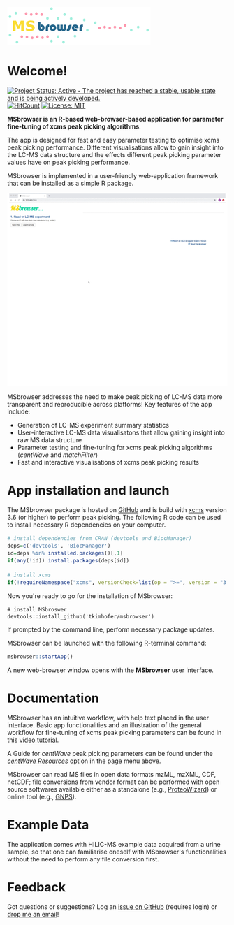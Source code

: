![](imgs/logo_upd.png)

# Welcome!
[![Project Status: Active - The project has reached a stable, usable state and is being actively developed.](http://www.repostatus.org/badges/latest/active.svg)](http://www.repostatus.org/#active)
[![HitCount](http://hits.dwyl.io/tkimhofer/msbrowser.svg)](http://hits.dwyl.io/tkimhofer/msbrowser)
[![License: MIT](https://img.shields.io/badge/License-MIT-yellow.svg)](https://opensource.org/licenses/MIT)


**MSbrowser is an R-based web-browser-based application for parameter fine-tuning of xcms peak picking algorithms**. 


The app is designed for fast and easy parameter testing to optimise xcms peak picking performance. Different visualisations allow to gain insight into the LC-MS data structure and the effects different peak picking parameter values have on peak picking performance. 

MSbrowser is implemented in a user-friendly web-application framework that can be installed as a simple R package.


![](imgs/msbrowserGIF1.gif)

MSbrowser addresses the need to make peak picking of LC-MS data more transparent and reproducible across platforms! Key features of the app include:

- Generation of LC-MS experiment summary statistics 
- User-interactive LC-MS data visualisatons that allow gaining insight into raw MS data structure
- Parameter testing and fine-tuning for xcms peak picking algorithms (*centWave* and *matchFilter*)
- Fast and interactive visualisations of xcms peak picking results


# App installation and launch

The MSbrowser package is hosted on [GitHub](https://github.com/) and is build with [xcms](https://bioconductor.org/packages/release/bioc/html/xcms.html/) version 3.6 (or higher) to perform peak picking. The following R code can be used to install necessary R dependencies on your computer.

```R
# install dependencies from CRAN (devtools and BiocManager)
deps=c('devtools', 'BiocManager')
id=deps %in% installed.packages()[,1]
if(any(!id)) install.packages(deps[id])

# install xcms
if(!requireNamespace("xcms", versionCheck=list(op = ">=", version = "3.6"), quietly = T)){BiocManager::install('xcms')}
```

Now you're ready to go for the installation of MSbrowser:
```
# install MSbroswer
devtools::install_github('tkimhofer/msbrowser')
```
If prompted by the command line, perform necessary package updates.

MSbrowser can be launched with the following R-terminal command:

```R
msbrowser::startApp()
```
A new web-browser window opens with the **MSbrowser** user interface.




# Documentation 
MSbrowser has an intuitive workflow, with help text placed in the user interface. Basic app functionalities and an illustration of the general workflow for fine-tuning of xcms peak picking parameters can be found in this [video tutorial](https://vimeo.com/385203675/).

A Guide for *centWave* peak picking parameters can be found under the [*centWave Resources*](https://tkimhofer.github.io/msbrowser/articles/pars.html/) option in the page menu above. 

MSbrowser can read MS files in open data formats mzML, mzXML, CDF, netCDF; file conversions from vendor format can be performed with open source softwares available either as a standalone (e.g., [ProteoWizard](http://proteowizard.sourceforge.net/)) or online tool (e.g., [GNPS](https://gnps-quickstart.ucsd.edu/conversion)).

# Example Data
The application comes with HILIC-MS example data acquired from a urine sample, so that one can familiarise oneself with MSbrowser's functionalities without the need to perform any file conversion first.


# Feedback
Got questions or suggestions? Log an [issue on GitHub](https://github.com/tkimhofer/msbrowser/issues/) (requires login) or [drop me an email](mailto:torben.kimhofer@murdoch.edu.au?subject=[MSbrwoser]%20Source%20Han%20Sans)!
